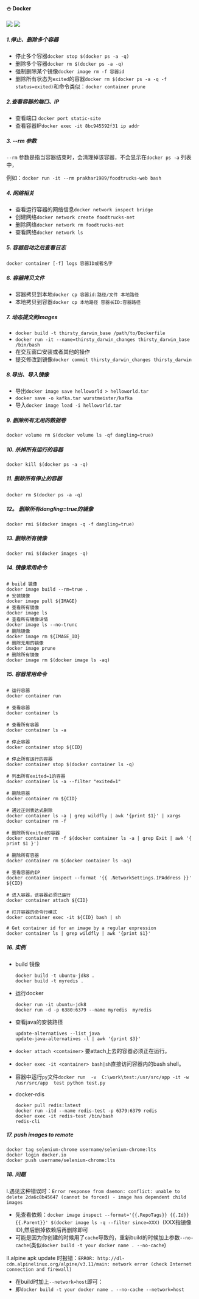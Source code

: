 #### :snowman: Docker
![](https://img.shields.io/badge/Docker-cyan.svg) ![](https://img.shields.io/badge/虚拟容器-cyan.svg) 


##### 1.停止、删除多个容器
- 停止多个容器`docker stop $(docker ps -a -q)`
- 删除多个容器`docker rm $(docker ps -a -q)`
- 强制删除某个镜像`docker image rm -f 容器id`
- 删除所有状态为`exited`的容器`docker rm $(docker ps -a -q -f status=exited)`和命令类似：`docker container prune`

##### 2.查看容器的端口、IP
- 查看端口 `docker port static-site`
- 查看容器IP`docker exec -it 8bc945592f31 ip addr`

##### 3. --rm 参数
`--rm` 参数是指当容器结束时，会清理掉该容器，不会显示在`docker ps -a` 列表中，

例如：`docker run -it --rm prakhar1989/foodtrucks-web bash`

##### 4. 网络相关
- 查看运行容器的网络信息`docker network inspect bridge`
- 创建网络`docker network create foodtrucks-net`
- 删除网络`docker network rm foodtrucks-net`
- 查看网络`docker network ls`

##### 5. 容器启动之后查看日志
`docker container [-f] logs 容器ID或者名字`

##### 6. 容器拷贝文件
- 容器拷贝到本地`docker cp 容器id:路径/文件 本地路径`
- 本地拷贝到容器`docker cp 本地路径 容器长ID:容器路径`

##### 7. 动态提交到images
- `docker build -t thirsty_darwin_base /path/to/Dockerfile`
- `docker run -it --name=thirsty_darwin_changes thirsty_darwin_base /bin/bash`
- 在交互窗口安装或者其他的操作
- 提交修改到镜像`docker commit thirsty_darwin_changes thirsty_darwin`

##### 8.导出、导入镜像
- 导出`docker image save helloworld > helloworld.tar`
- `docker save -o kafka.tar wurstmeister/kafka `
- 导入`docker image load -i helloworld.tar`

##### 9. 删除所有无用的数据卷
`docker volume rm $(docker volume ls -qf dangling=true)`

##### 10. 杀掉所有运行的容器
`docker kill $(docker ps -a -q)`

##### 11. 删除所有停止的容器
`docker rm $(docker ps -a -q)　`

##### 12。 删除所有dangling=true的镜像
`docker rmi $(docker images -q -f dangling=true)`

##### 13. 删除所有镜像
`docker rmi $(docker images -q)`

##### 14. 镜像常用命令
```shell
# build 镜像
docker image build --rm=true .
# 安装镜像
docker image pull ${IMAGE}
# 查看所有镜像
docker image ls
# 查看所有镜像详情
docker image ls --no-trunc
# 删除镜像
docker image rm ${IMAGE_ID}
# 删除无用的镜像
docker image prune
# 删除所有镜像
docker image rm $(docker image ls -aq)
```
##### 15. 容器常用命令
```shell
# 运行容器
docker container run

# 查看容器
docker container ls

# 查看所有容器
docker container ls -a

# 停止容器
docker container stop ${CID}

# 停止所有运行的容器
docker container stop $(docker container ls -q)

# 列出所有exited=1的容器
docker container ls -a --filter "exited=1"

# 删除容器
docker container rm ${CID}

# 通过正则表达式删除
docker container ls -a | grep wildfly | awk '{print $1}' | xargs docker container rm -f

# 删除所有exited的容器
docker container rm -f $(docker container ls -a | grep Exit | awk '{ print $1 }')

# 删除所有容器
docker container rm $(docker container ls -aq)

# 查看容器的IP
docker container inspect --format '{{ .NetworkSettings.IPAddress }}' ${CID}

# 进入容器，该容器必须已运行
docker container attach ${CID}

# 打开容器的命令行模式
docker container exec -it ${CID} bash | sh

# Get container id for an image by a regular expression
docker container ls | grep wildfly | awk '{print $1}'
```

##### 16. 实例
- build 镜像
	```shell
    docker build -t ubuntu-jdk8 .
	docker build -t myredis .
    ```

- 运行docker
    ```shell
	docker run -it ubuntu-jdk8
	docker run -d -p 6380:6379 --name myredis  myredis
    ```
- 查看java的安装路径
    ```shell
	update-alternatives --list java
	update-java-alternatives -l | awk '{print $3}'
    ```
- `docker attach <container>` 要attach上去的容器必须正在运行。
- `docker exec -it <container> bash|sh`直接访问容器内的bash shell。
- 容器中运行`py`文件`docker run  -v  C:\work\test:/usr/src/app -it -w /usr/src/app  test python test.py`
	
- docker-rdis
    ```
    docker pull redis:latest
    docker run -itd --name redis-test -p 6379:6379 redis
    docker exec -it redis-test /bin/bash
    redis-cli
    ```
##### 17. push images to remote
```
docker tag selenium-chrome username/selenium-chrome:lts 
docker login docker.io
docker push username/selenium-chrome:lts
```


##### 18. 问题
I.遇见这种错误时：`Error response from daemon: conflict: unable to delete 2da6c8b45647 (cannot be forced) - image has dependent child images`
- 先查看依赖：`docker image inspect --format='{{.RepoTags}} {{.Id}} {{.Parent}}' $(docker image ls -q --filter since=XXX) `(XXX指镜像ID),然后删掉依赖后再删除即可
- 可能是因为你创建的时候用了`cache`导致的，重新build的时候加上参数`--no-cache`(类似`docker build -t your docker name . --no-cache`)

II.alpine apk update 时报错：`ERROR: http://dl-cdn.alpinelinux.org/alpine/v3.11/main: network error (check Internet connection and firewall)`
- 在build时加上`--network=host`即可：
- 即`docker build -t your docker name . --no-cache --network=host`
